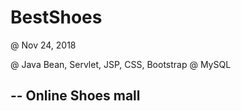 # BestShoes

@ Nov 24, 2018

@ Java Bean, Servlet, JSP, CSS, Bootstrap
@ MySQL

-- Online Shoes mall
-- 
